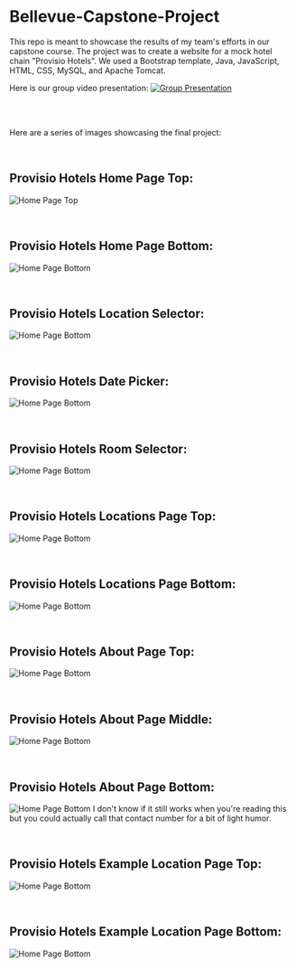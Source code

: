 # Bellevue-Capstone-Project
This repo is meant to showcase the results of my team's efforts in our capstone course. The project was to create a website for a mock hotel chain "Provisio Hotels". We used a Bootstrap template, Java, JavaScript, HTML, CSS, MySQL, and Apache Tomcat.
<br/>

Here is our group video presentation:
[![Group Presentation](https://img.youtube.com/vi/VCzX4YQ6TxU/default.jpg)](https://www.youtube.com/watch?v=VCzX4YQ6TxU)

<br/><br/>


Here are a series of images showcasing the final project:


<br/>

## Provisio Hotels Home Page Top:
![Home Page Top](/showcaseImages/indexTop.jpg)

<br/>

## Provisio Hotels Home Page Bottom:
![Home Page Bottom](/showcaseImages/indexBottom.jpg)

<br/>

## Provisio Hotels Location Selector:
![Home Page Bottom](/showcaseImages/indexLocationPicker.jpg)

<br/>

## Provisio Hotels Date Picker:
![Home Page Bottom](/showcaseImages/indexDatePicker.jpg)

<br/>

## Provisio Hotels Room Selector:
![Home Page Bottom](/showcaseImages/indexRoomPicker.jpg)

<br/>

## Provisio Hotels Locations Page Top:
![Home Page Bottom](/showcaseImages/locationsTop.jpg)

<br/>

## Provisio Hotels Locations Page Bottom:
![Home Page Bottom](/showcaseImages/locationsBottom.jpg)

<br/>

## Provisio Hotels About Page Top:
![Home Page Bottom](/showcaseImages/aboutTop.jpg)

<br/>

## Provisio Hotels About Page Middle:
![Home Page Bottom](/showcaseImages/aboutMid.jpg)

<br/>

## Provisio Hotels About Page Bottom:
![Home Page Bottom](/showcaseImages/aboutBottom.jpg)
I don't know if it still works when you're reading this but you could actually call that contact number for a bit of light humor.

<br/>

## Provisio Hotels Example Location Page Top:
![Home Page Bottom](/showcaseImages/locationExampleTop.jpg)

<br/>

## Provisio Hotels Example Location Page Bottom:
![Home Page Bottom](/showcaseImages/locationExampleBottom.jpg)



